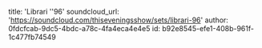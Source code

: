 title: 'Librari ''96'
soundcloud_url: 'https://soundcloud.com/thiseveningsshow/sets/librari-96'
author: 0fdcfcab-9dc5-4bdc-a78c-4fa4eca4e4e5
id: b92e8545-efe1-408b-961f-1c477fb74549
